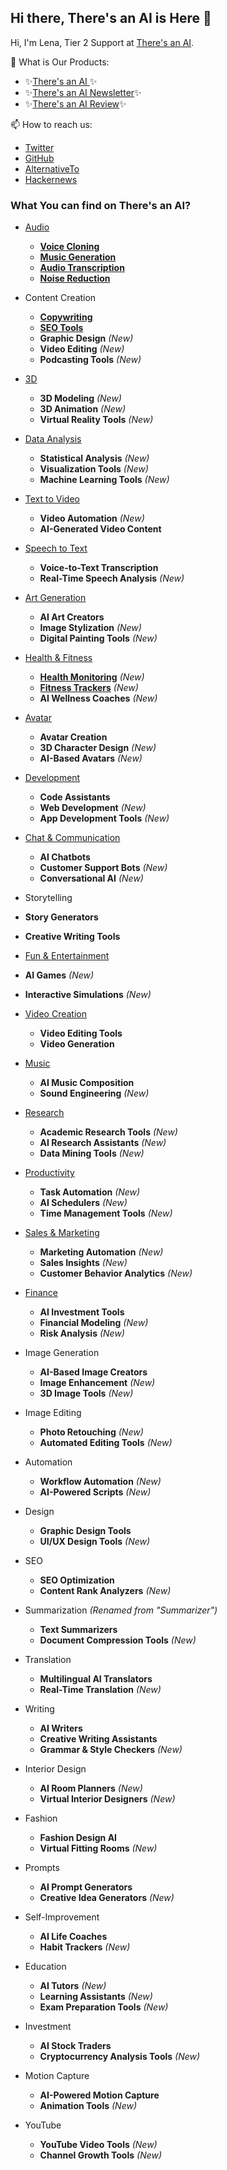 ## Hi there, There's an AI is Here 👋

Hi, I'm Lena, Tier 2 Support at [There's an AI](https://theresanai.com).

🌱 What is Our Products:

- ✨[There's an AI ](https://theresanai.com)✨
- ✨[There's an AI Newsletter](https://newsletter.theresanai.com)✨
- ✨[There's an AI Review](https://review.theresanai.com)✨ 


📫 How to reach us:
- [Twitter](https://x.com/theresanaitools)
- [GitHub](https://github.com/theresanai)
- [AlternativeTo](https://alternativeto.net/software/there-s-an-ai/about/)
- [Hackernews](https://news.ycombinator.com/item?id=41272603)

### What You can find on There's an AI?

- [Audio](https://theresanai.com/category/audio)
  - **[Voice Cloning](https://theresanai.com/category/voice-cloning)**
  - **[Music Generation](https://theresanai.com/category/music-generation)**
  - **[Audio Transcription](https://theresanai.com/category/audio-transcription)**
  - **[Noise Reduction](https://theresanai.com/category/audio-noise-reduction)**

- Content Creation
  - **[Copywriting](https://theresanai.com/category/content-creation)**
  - **[SEO Tools](https://theresanai.com/category/seo-tools)**
  - **Graphic Design** *(New)*
  - **Video Editing** *(New)*
  - **Podcasting Tools** *(New)*

- [3D](https://theresanai.com/category/3d)
  - **3D Modeling** *(New)*
  - **3D Animation** *(New)*
  - **Virtual Reality Tools** *(New)*

- [Data Analysis](https://theresanai.com/category/data-analysis)
  - **Statistical Analysis** *(New)*
  - **Visualization Tools** *(New)*
  - **Machine Learning Tools** *(New)*

- [Text to Video](https://theresanai.com/category/text-to-video)
  - **Video Automation** *(New)*
  - **AI-Generated Video Content**

- [Speech to Text](https://theresanai.com/category/speech-to-text)
  - **Voice-to-Text Transcription**
  - **Real-Time Speech Analysis** *(New)*


- [Art Generation](https://theresanai.com/category/art-generation)
  - **AI Art Creators**
  - **Image Stylization** *(New)*
  - **Digital Painting Tools** *(New)*

- [Health & Fitness](https://theresanai.com/category/fitness) 
  - **[Health Monitoring](https://theresanai.com/category/health)** *(New)*
  - **[Fitness Trackers](https://theresanai.com/category/fitness)** *(New)*
  - **AI Wellness Coaches** *(New)*

- [Avatar](https://theresanai.com/category/avatar)
  - **Avatar Creation**
  - **3D Character Design** *(New)*
  - **AI-Based Avatars** *(New)*

- [Development](https://theresanai.com/category/development)
  - **Code Assistants**
  - **Web Development** *(New)*
  - **App Development Tools** *(New)*

- [Chat & Communication](https://theresanai.com/category/chat)
  - **AI Chatbots**
  - **Customer Support Bots** *(New)*
  - **Conversational AI** *(New)*

-  Storytelling
  - **Story Generators**
  - **Creative Writing Tools**

-  [Fun & Entertainment ](https://theresanai.com/category/fun)
  - **AI Games** *(New)*
  - **Interactive Simulations** *(New)*

- [Video Creation ](https://theresanai.com/category/video)
  - **Video Editing Tools**
  - **Video Generation**

- [Music](https://theresanai.com/category/music)
  - **AI Music Composition**
  - **Sound Engineering** *(New)*

- [Research](https://theresanai.com/category/research)
  - **Academic Research Tools** *(New)*
  - **AI Research Assistants** *(New)*
  - **Data Mining Tools** *(New)*

- [Productivity](https://theresanai.com/category/productivity)
  - **Task Automation** *(New)*
  - **AI Schedulers** *(New)*
  - **Time Management Tools** *(New)*

- [Sales & Marketing ](https://theresanai.com/category/marketing)
  - **Marketing Automation** *(New)*
  - **Sales Insights** *(New)*
  - **Customer Behavior Analytics** *(New)*

- [Finance](https://theresanai.com/category/finance)
  - **AI Investment Tools**
  - **Financial Modeling** *(New)*
  - **Risk Analysis** *(New)*

- Image Generation
  - **AI-Based Image Creators**
  - **Image Enhancement** *(New)*
  - **3D Image Tools** *(New)*

- Image Editing
  - **Photo Retouching** *(New)*
  - **Automated Editing Tools** *(New)*

- Automation
  - **Workflow Automation** *(New)*
  - **AI-Powered Scripts** *(New)*

- Design
  - **Graphic Design Tools**
  - **UI/UX Design Tools** *(New)*

- SEO
  - **SEO Optimization**
  - **Content Rank Analyzers** *(New)*

- Summarization *(Renamed from "Summarizer")*
  - **Text Summarizers**
  - **Document Compression Tools** *(New)*

- Translation
  - **Multilingual AI Translators**
  - **Real-Time Translation** *(New)*

- Writing
  - **AI Writers**
  - **Creative Writing Assistants**
  - **Grammar & Style Checkers** *(New)*

- Interior Design
  - **AI Room Planners** *(New)*
  - **Virtual Interior Designers** *(New)*

- Fashion
  - **Fashion Design AI**
  - **Virtual Fitting Rooms** *(New)*

- Prompts
  - **AI Prompt Generators**
  - **Creative Idea Generators** *(New)*

- Self-Improvement
  - **AI Life Coaches**
  - **Habit Trackers** *(New)*

- Education
  - **AI Tutors** *(New)*
  - **Learning Assistants** *(New)*
  - **Exam Preparation Tools** *(New)*

- Investment
  - **AI Stock Traders**
  - **Cryptocurrency Analysis Tools** *(New)*

- Motion Capture
  - **AI-Powered Motion Capture**
  - **Animation Tools** *(New)*

- YouTube
  - **YouTube Video Tools** *(New)*
  - **Channel Growth Tools** *(New)*

<!--
**theresanaitools/theresanaitools** is a ✨ _special_ ✨ repository because its `README.md` (this file) appears on your GitHub profile.

Here are some ideas to get you started:

- 🔭 I’m currently working on ...
- 🌱 I’m currently learning ...
- 👯 I’m looking to collaborate on ...
- 🤔 I’m looking for help with ...
- 💬 Ask me about ...
- 📫 How to reach me: ...
- 😄 Pronouns: ...
- ⚡ Fun fact: ...
-->
